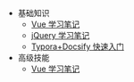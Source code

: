 - 基础知识
  - [Vue 学习笔记](/Vue/Vue学习笔记.md)
  - [jQuery 学习笔记](/Vue/jQuery.md)
  - [Typora+Docsify 快速入门](/ProjectDocs/Typora+Docsify快速入门.md)
- 高级技能
  - [Vue 学习笔记](/Vue/Vue学习笔记.md)
